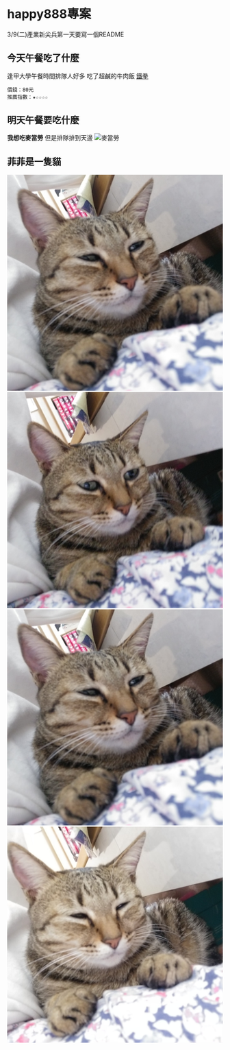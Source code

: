 # happy888專案
3/9(二)產業新尖兵第一天要寫一個README

## 今天午餐吃了什麼
逢甲大學午餐時間排隊人好多
吃了超鹹的牛肉飯 [鐵拳](https://www.facebook.com/ironbeatsteak/)
```bash
價錢：80元
推薦指數：★☆☆☆☆
```

## 明天午餐要吃什麼
**我想吃麥當勞**
但是排隊排到天邊
![麥當勞](https://cc.tvbs.com.tw/img/program/upload/2020/11/04/20201104155314-cdb87dcb.jpg)

## 菲菲是一隻貓
![菲菲想睡1](images/Eu_RAysUUAAAvt6.jpg)
![菲菲想睡2](images/Eu_Q_qpVoAEK9JP.jpg)
![菲菲想睡3](images/Eu_RAysUUAAAvt6.jpg)
![菲菲想睡4](images/Eu_RBziVoAUrVrD.jpg)
